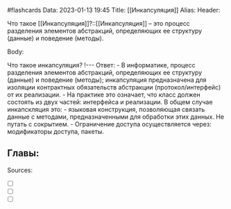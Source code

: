 #flashcards
Data: 2023-01-13 19:45
Title: [[Инкапсуляция]]
Alias:
Header:

Что такое [[Инкапсуляция]]?::[[Инкапсуляция]] – это процесс разделения элементов абстракций, определяющих ее структуру (данные) и поведение (методы).
<!--SR:!2023-03-14,3,330-->




Body:


Что такое инкапсуляция?
!---
Ответ:
	- В информатике, процесс разделения элементов абстракций, определяющих ее структуру (данные) и поведение (методы); инкапсуляция предназначена для изоляции контрактных обязательств абстракции (протокол/интерфейс) от их реализации.
	- На практике это означает, что класс должен состоять из двух частей: интерфейса и реализации. В общем случае инкапскляция это: 
	-  языковая конструкция, позволяющая связать данные с методами, предназначенными для обработки этих данных. Не путать с сокрытием.
	- Ограничение доступа осуществляется через: модификаторы доступа, пакеты. 
<!--SR:!2023-03-14,3,310-->





Главы:
-


Sources:
- [ ] []()
- [ ] []()
- [ ] []()

